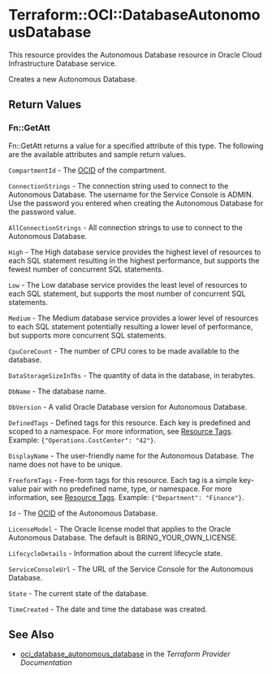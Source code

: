 # Terraform::OCI::DatabaseAutonomousDatabase

This resource provides the Autonomous Database resource in Oracle Cloud Infrastructure Database service.

Creates a new Autonomous Database.

## Return Values

### Fn::GetAtt

Fn::GetAtt returns a value for a specified attribute of this type. The following are the available attributes and sample return values.

`CompartmentId` - The [OCID](https://docs.cloud.oracle.com/iaas/Content/General/Concepts/identifiers.htm) of the compartment.

`ConnectionStrings` - The connection string used to connect to the Autonomous Database. The username for the Service Console is ADMIN. Use the password you entered when creating the Autonomous Database for the password value.

`AllConnectionStrings` - All connection strings to use to connect to the Autonomous Database.

`High` - The High database service provides the highest level of resources to each SQL statement resulting in the highest performance, but supports the fewest number of concurrent SQL statements.

`Low` - The Low database service provides the least level of resources to each SQL statement, but supports the most number of concurrent SQL statements.

`Medium` - The Medium database service provides a lower level of resources to each SQL statement potentially resulting a lower level of performance, but supports more concurrent SQL statements.

`CpuCoreCount` - The number of CPU cores to be made available to the database.

`DataStorageSizeInTbs` - The quantity of data in the database, in terabytes.

`DbName` - The database name.

`DbVersion` - A valid Oracle Database version for Autonomous Database.

`DefinedTags` - Defined tags for this resource. Each key is predefined and scoped to a namespace. For more information, see [Resource Tags](https://docs.cloud.oracle.com/iaas/Content/General/Concepts/resourcetags.htm).  Example: `{"Operations.CostCenter": "42"}`.

`DisplayName` - The user-friendly name for the Autonomous Database. The name does not have to be unique.

`FreeformTags` - Free-form tags for this resource. Each tag is a simple key-value pair with no predefined name, type, or namespace. For more information, see [Resource Tags](https://docs.cloud.oracle.com/iaas/Content/General/Concepts/resourcetags.htm).  Example: `{"Department": "Finance"}`.

`Id` - The [OCID](https://docs.cloud.oracle.com/iaas/Content/General/Concepts/identifiers.htm) of the Autonomous Database.

`LicenseModel` - The Oracle license model that applies to the Oracle Autonomous Database. The default is BRING_YOUR_OWN_LICENSE.

`LifecycleDetails` - Information about the current lifecycle state.

`ServiceConsoleUrl` - The URL of the Service Console for the Autonomous Database.

`State` - The current state of the database.

`TimeCreated` - The date and time the database was created.

## See Also

* [oci_database_autonomous_database](https://www.terraform.io/docs/providers/oci/r/database_autonomous_database.html) in the _Terraform Provider Documentation_